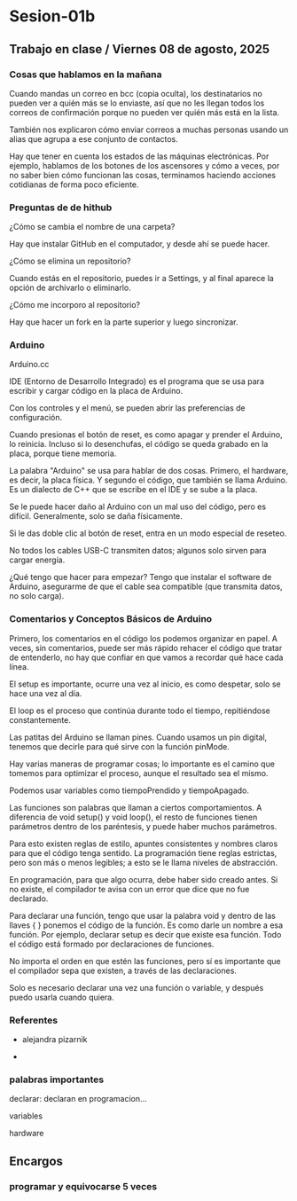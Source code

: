# Sesion-01b

## Trabajo en clase / Viernes 08 de agosto, 2025

### Cosas que hablamos en la mañana

Cuando mandas un correo en bcc (copia oculta), los destinatarios no pueden ver a quién más se lo enviaste, así que no les llegan todos los correos de confirmación porque no pueden ver quién más está en la lista.

También nos explicaron cómo enviar correos a muchas personas usando un alias que agrupa a ese conjunto de contactos.

Hay que tener en cuenta los estados de las máquinas electrónicas. Por ejemplo, hablamos de los botones de los ascensores y cómo a veces, por no saber bien cómo funcionan las cosas, terminamos haciendo acciones cotidianas de forma poco eficiente.

### Preguntas de de hithub

¿Cómo se cambia el nombre de una carpeta?

Hay que instalar GitHub en el computador, y desde ahí se puede hacer.

¿Cómo se elimina un repositorio?

Cuando estás en el repositorio, puedes ir a Settings, y al final aparece la opción de archivarlo o eliminarlo.

¿Cómo me incorporo al repositorio?

Hay que hacer un fork en la parte superior y luego sincronizar.

### Arduino

Arduino.cc

IDE (Entorno de Desarrollo Integrado) es el programa que se usa para escribir y cargar código en la placa de Arduino.

Con los controles y el menú, se pueden abrir las preferencias de configuración.

Cuando presionas el botón de reset, es como apagar y prender el Arduino, lo reinicia. Incluso si lo desenchufas, el código se queda grabado en la placa, porque tiene memoria.

La palabra "Arduino" se usa para hablar de dos cosas. Primero, el hardware, es decir, la placa física. Y segundo el código, que también se llama Arduino. Es un dialecto de C++ que se escribe en el IDE y se sube a la placa.

Se le puede hacer daño al Arduino con un mal uso del código, pero es difícil. Generalmente, solo se daña físicamente.

Si le das doble clic al botón de reset, entra en un modo especial de reseteo.

No todos los cables USB-C transmiten datos; algunos solo sirven para cargar energía.

¿Qué tengo que hacer para empezar? Tengo que instalar el software de Arduino, asegurarme de que el cable sea compatible (que transmita datos, no solo carga).

### Comentarios y Conceptos Básicos de Arduino

Primero, los comentarios en el código los podemos organizar en papel. A veces, sin comentarios, puede ser más rápido rehacer el código que tratar de entenderlo, no hay que confiar en que vamos a recordar qué hace cada línea.

El setup es importante, ocurre una vez al inicio, es como despetar, solo se hace una vez al día.

El loop es el proceso que continúa durante todo el tiempo, repitiéndose constantemente.

Las patitas del Arduino se llaman pines. Cuando usamos un pin digital, tenemos que decirle para qué sirve con la función pinMode.

Hay varias maneras de programar cosas; lo importante es el camino que tomemos para optimizar el proceso, aunque el resultado sea el mismo.

Podemos usar variables como tiempoPrendido y tiempoApagado.

Las funciones son palabras que llaman a ciertos comportamientos. A diferencia de void setup() y void loop(), el resto de funciones tienen parámetros dentro de los paréntesis, y puede haber muchos parámetros.

Para esto existen reglas de estilo, apuntes consistentes y nombres claros para que el código tenga sentido. La programación tiene reglas estrictas, pero son más o menos legibles; a esto se le llama niveles de abstracción.

En programación, para que algo ocurra, debe haber sido creado antes. Si no existe, el compilador te avisa con un error que dice que no fue declarado.

Para declarar una función, tengo que usar la palabra void y dentro de las llaves { } ponemos el código de la función. Es como darle un nombre a esa función. Por ejemplo, declarar setup es decir que existe esa función. Todo el código está formado por declaraciones de funciones.

No importa el orden en que estén las funciones, pero sí es importante que el compilador sepa que existen, a través de las declaraciones.

Solo es necesario declarar una vez una función o variable, y después puedo usarla cuando quiera.

### Referentes

- alejandra pizarnik

- 

### palabras importantes

declarar: declaran en programacion...

variables

hardware

## Encargos

### programar y equivocarse 5 veces
